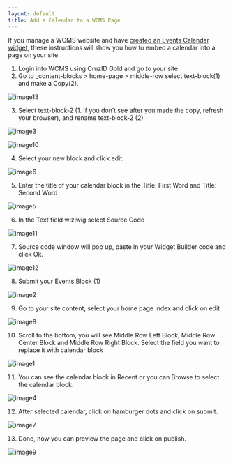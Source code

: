 ```yaml
---
layout: default
title: Add a Calendar to a WCMS Page
---
```


If you manage a WCMS website and have [created an Events Calendar widget](create-events.-calendar-widget.md), these instructions will show you how to embed a calendar into a page on your site.

1. Login into WCMS using CruzID Gold and go to your site
2. Go to _content-blocks > home-page > middle-row select text-block(1) and make a Copy(2).

  ![image13](https://user-images.githubusercontent.com/1000543/234380589-6f54ca42-4c92-41a7-8239-8c6f64cb139e.jpg)

3. Select text-block-2 (1. If you don’t see after you made the copy, refresh your browser), and rename text-block-2 (2)

  ![image3](https://user-images.githubusercontent.com/1000543/234380383-191fdd9d-ef09-4d89-9564-ebe75f44244c.jpg)

  ![image10](https://user-images.githubusercontent.com/1000543/234380578-8c546419-5064-4ac2-9db2-ff3e26968298.png)

4. Select your new block and click edit.

  ![image6](https://user-images.githubusercontent.com/1000543/234380569-46196f80-9a11-49b6-b373-02f283f83e0a.jpg)

5. Enter the title of your calendar block in the Title: First Word and Title: Second Word

  ![image5](https://user-images.githubusercontent.com/1000543/234380567-64be0a31-5785-40ef-84be-16eb0d6710c1.png)

6. In the Text field wiziwig select Source Code

  ![image11](https://user-images.githubusercontent.com/1000543/234380584-646e7e9c-025c-460e-aab3-f1ebff635567.png)

7. Source code window will pop up, paste in your Widget Builder code and click Ok.

  ![image12](https://user-images.githubusercontent.com/1000543/234380586-c4577297-4144-44b7-8547-6ded9ea5ac62.png)

8. Submit your Events Block (1)

  ![image2](https://user-images.githubusercontent.com/1000543/234380379-ce4619be-afce-4d3f-9ae1-5e45537e9c02.jpg)

9. Go to your site content, select your home page index and click on edit

  ![image8](https://user-images.githubusercontent.com/1000543/234380574-93c4fbef-a1ce-4fca-94ad-82f71fbcc131.jpg)

10. Scroll to the bottom, you will see Middle Row Left Block, Middle Row Center Block and Middle Row Right Block. Select the field you want to replace it with calendar block

   ![image1](https://user-images.githubusercontent.com/1000543/234380228-9d1fe4ac-04cb-404e-b5d3-1ac0da8efa9a.png)

11. You can see the calendar block in Recent or you can Browse to select the calendar block.

  ![image4](https://user-images.githubusercontent.com/1000543/234380384-eb004408-dc9f-46cd-a45b-4539edc15ff1.png)

12. After selected calendar, click on hamburger dots and click on submit.

  ![image7](https://user-images.githubusercontent.com/1000543/234380572-e28530e8-cfc7-4a89-afdb-8d30b9cdfaa8.jpg)

13. Done, now you can preview the page and click on publish.

  ![image9](https://user-images.githubusercontent.com/1000543/234380575-5673fea1-e4d8-406d-b461-4741beb0827c.png)
